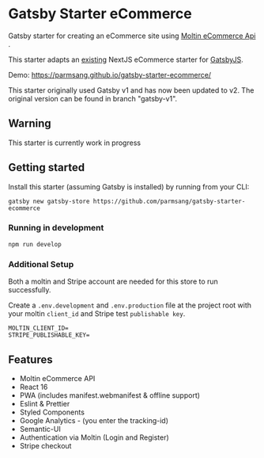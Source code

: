 # Gatsby Starter eCommerce

Gatsby starter for creating an eCommerce site using
[Moltin eCommerce Api ](https://moltin.com/).

This starter adapts an
[existing](https://github.com/moltin-examples/nextjs-demo-store) NextJS
eCommerce starter for [GatsbyJS](https://www.gatsbyjs.org/).

Demo: <https://parmsang.github.io/gatsby-starter-ecommerce/>

This starter originally used Gatsby v1 and has now been updated to v2. The
original version can be found in branch "gatsby-v1".

## Warning

This starter is currently work in progress

## Getting started

Install this starter (assuming Gatsby is installed) by running from your CLI:

`gatsby new gatsby-store https://github.com/parmsang/gatsby-starter-ecommerce`

### Running in development

`npm run develop`

### Additional Setup

Both a moltin and Stripe account are needed for this store to run successfully.

Create a `.env.development` and `.env.production` file at the project root with
your moltin `client_id` and Stripe test `publishable key`.

```dosini
MOLTIN_CLIENT_ID=
STRIPE_PUBLISHABLE_KEY=
```

## Features

- Moltin eCommerce API
- React 16
- PWA (includes manifest.webmanifest & offline support)
- Eslint & Prettier
- Styled Components
- Google Analytics - (you enter the tracking-id)
- Semantic-UI
- Authentication via Moltin (Login and Register)
- Stripe checkout
